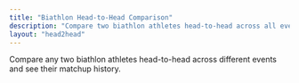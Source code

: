```yaml
---
title: "Biathlon Head-to-Head Comparison"
description: "Compare two biathlon athletes head-to-head across all event types"
layout: "head2head"
---
```


Compare any two biathlon athletes head-to-head across different events and see their matchup history.